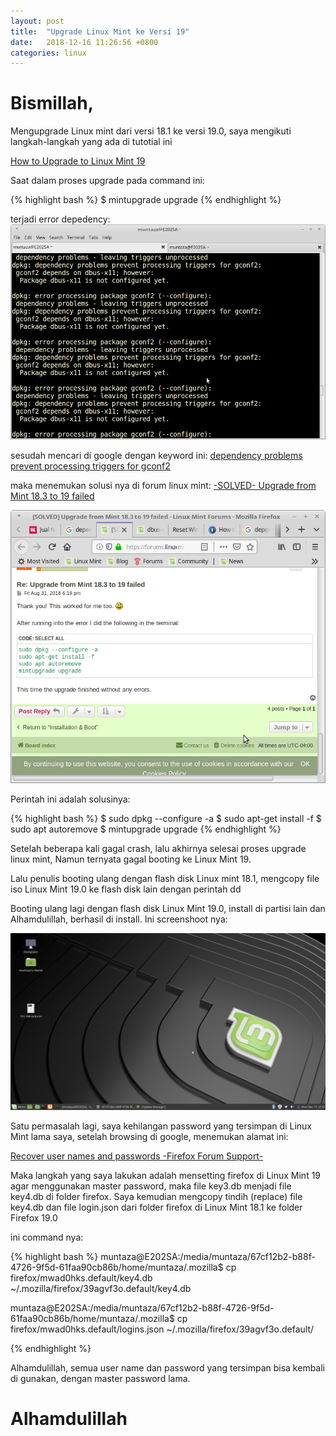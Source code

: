 ```yaml
---
layout: post
title:  "Upgrade Linux Mint ke Versi 19"
date:   2018-12-16 11:26:56 +0800
categories: linux
---
```


# Bismillah,

Mengupgrade Linux mint dari versi 18.1 ke versi 19.0, saya mengikuti langkah-langkah yang ada di tutotial ini

[How to Upgrade to Linux Mint 19](https://www.tecmint.com/upgrade-to-linux-mint-19/)

Saat dalam proses upgrade pada command ini:

{% highlight bash %}
$ mintupgrade upgrade
{% endhighlight %}

terjadi error depedency:
![Gambar1](/assets/mint_19_a1.png)

sesudah mencari di google dengan keyword ini:
[dependency problems prevent processing triggers for gconf2](https://www.google.com/search?q=dependency+problems+prevent+processing+triggers+for+gconf2)

maka menemukan solusi nya di forum linux mint:
[-SOLVED- Upgrade from Mint 18.3 to 19 failed](https://forums.linuxmint.com/viewtopic.php?t=276547)

![Gambar1](/assets/mint_19_b.png)

Perintah ini adalah solusinya:

{% highlight bash %}
$ sudo dpkg --configure -a
$ sudo apt-get install -f
$ sudo apt autoremove
$ mintupgrade upgrade
{% endhighlight %}

Setelah beberapa kali gagal crash, lalu akhirnya selesai proses upgrade linux mint, Namun ternyata gagal booting ke Linux Mint 19.

Lalu penulis booting ulang dengan flash disk Linux mint 18.1, mengcopy file iso Linux Mint 19.0 ke flash disk lain dengan perintah dd

Booting ulang lagi dengan flash disk Linux Mint 19.0, install di partisi lain dan Alhamdulillah, berhasil di install. Ini screenshoot nya:

![Gambar2](/assets/Linux_mint_desktop.png)

Satu permasalah lagi, saya kehilangan password yang tersimpan di Linux Mint lama saya, setelah browsing di google, menemukan alamat ini:

[Recover user names and passwords -Firefox Forum Support-](https://support.mozilla.org/en-US/questions/1189667)

Maka langkah yang saya lakukan adalah mensetting firefox di Linux Mint 19 agar menggunakan master password, maka file key3.db menjadi file key4.db di folder firefox. Saya kemudian mengcopy tindih (replace) file key4.db dan file login.json dari folder firefox di Linux Mint 18.1 ke folder Firefox 19.0

ini command nya:


{% highlight bash %}
muntaza@E202SA:/media/muntaza/67cf12b2-b88f-4726-9f5d-61faa90cb86b/home/muntaza/.mozilla$ cp firefox/mwad0hks.default/key4.db ~/.mozilla/firefox/39agvf3o.default/key4.db

muntaza@E202SA:/media/muntaza/67cf12b2-b88f-4726-9f5d-61faa90cb86b/home/muntaza/.mozilla$ cp firefox/mwad0hks.default/logins.json ~/.mozilla/firefox/39agvf3o.default/

{% endhighlight %}

Alhamdulillah, semua user name dan password yang tersimpan bisa kembali di gunakan, dengan master password lama.

# Alhamdulillah
